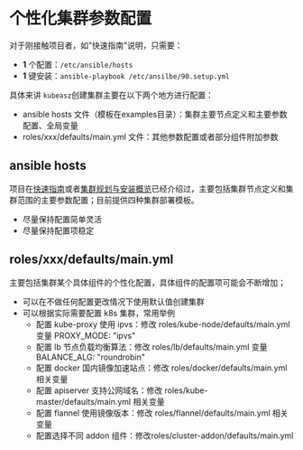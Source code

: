 # 个性化集群参数配置

对于刚接触项目者，如"快速指南"说明，只需要：

- **1** 个配置：`/etc/ansible/hosts`
- **1** 键安装：`ansible-playbook /etc/ansilbe/90.setup.yml`

具体来讲 `kubeasz`创建集群主要在以下两个地方进行配置：

- ansible hosts 文件（模板在examples目录）：集群主要节点定义和主要参数配置、全局变量
- roles/xxx/defaults/main.yml 文件：其他参数配置或者部分组件附加参数

## ansible hosts

项目在[快速指南](quickStart.md)或者[集群规划与安装概览](00-planning_and_overall_intro.md)已经介绍过，主要包括集群节点定义和集群范围的主要参数配置；目前提供四种集群部署模板。

- 尽量保持配置简单灵活
- 尽量保持配置项稳定

## roles/xxx/defaults/main.yml

主要包括集群某个具体组件的个性化配置，具体组件的配置项可能会不断增加；

- 可以在不做任何配置更改情况下使用默认值创建集群
- 可以根据实际需要配置 k8s 集群，常用举例
  - 配置 kube-proxy 使用 ipvs：修改 roles/kube-node/defaults/main.yml 变量 PROXY_MODE: "ipvs"
  - 配置 lb 节点负载均衡算法：修改 roles/lb/defaults/main.yml 变量 BALANCE_ALG: "roundrobin"
  - 配置 docker 国内镜像加速站点：修改 roles/docker/defaults/main.yml 相关变量
  - 配置 apiserver 支持公网域名：修改 roles/kube-master/defaults/main.yml 相关变量
  - 配置 flannel 使用镜像版本：修改 roles/flannel/defaults/main.yml 相关变量
  - 配置选择不同 addon 组件：修改roles/cluster-addon/defaults/main.yml
